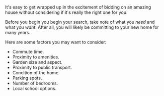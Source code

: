 
It's easy to get wrapped up in the excitement of bidding on an amazing house without considering if it's really the right one for you.


Before you begin you begin your search, take note of what you *need* and what you *want*. 
 After all, you will likely be committing to your new home for many years.
 


Here are some factors you may want to consider:


* Commute time.
* Proximity to amenities.
* Garden size and aspect.
* Proximity to public transport.
* Condition of the home.
* Parking spots.
* Number of bedrooms.
* Local school options.


